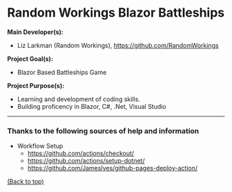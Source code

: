 # Random Workings Blazor Battleships

**Main Developer(s):**
- Liz Larkman (Random Workings), https://github.com/RandomWorkings

**Project Goal(s):**
- Blazor Based Battleships Game

**Project Purpose(s):**
- Learning and development of coding skills.
- Building proficency in Blazor, C#, .Net, Visual Studio

---
### Thanks to the following sources of help and information
- Workflow Setup
  - https://github.com/actions/checkout/
  - https://github.com/actions/setup-dotnet/
  - https://github.com/JamesIves/github-pages-deploy-action/

[(Back to top)](README.md)
